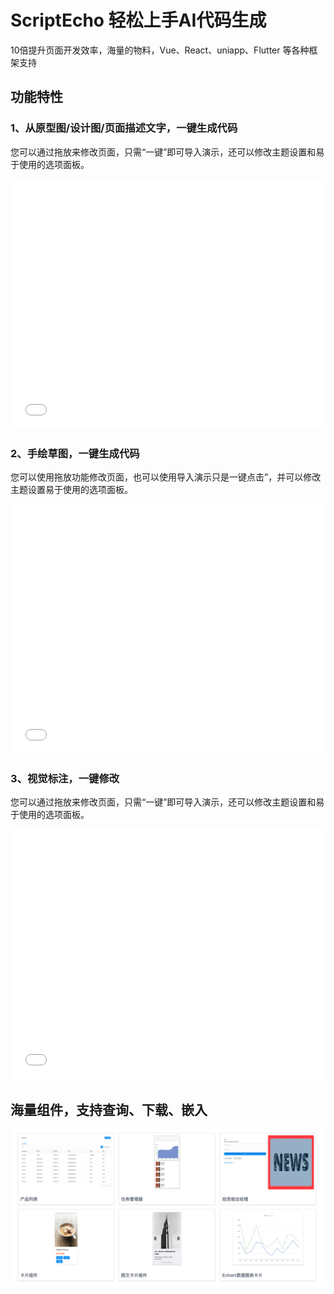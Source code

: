 # ScriptEcho 轻松上手AI代码生成

10倍提升页面开发效率，海量的物料，Vue、React、uniapp、Flutter 等各种框架支持

## 功能特性 

### 1、从原型图/设计图/页面描述文字，一键生成代码

您可以通过拖放来修改页面，只需“一键”即可导入演示，还可以修改主题设置和易于使用的选项面板。
<iframe style="width:100%; height:400px" src="//player.bilibili.com/player.html?aid=1251591826&bvid=BV1qJ4m1h7EN&cid=1468247396&p=1" scrolling="no" border="0" frameborder="no" framespacing="0" allowfullscreen="true"> </iframe>


### 2、手绘草图，一键生成代码

您可以使用拖放功能修改页面，也可以使用导入演示只是一键点击”，并可以修改主题设置易于使用的选项面板。
<iframe style="width:100%; height:400px" src="//player.bilibili.com/player.html?aid=1401676340&bvid=BV1jr421p7E3&cid=1468320447&p=1" scrolling="no" border="0" frameborder="no" framespacing="0" allowfullscreen="true"> </iframe>

### 3、视觉标注，一键修改

您可以通过拖放来修改页面，只需“一键”即可导入演示，还可以修改主题设置和易于使用的选项面板。
<iframe style="width:100%; height:400px" src="//player.bilibili.com/player.html?aid=1701746623&bvid=BV1rK421x7Gq&cid=1468326441&p=1" scrolling="no" border="0" frameborder="no" framespacing="0" allowfullscreen="true"> </iframe>

## 海量组件，支持查询、下载、嵌入
![](./assets/examples/Web/组件.jpg)

